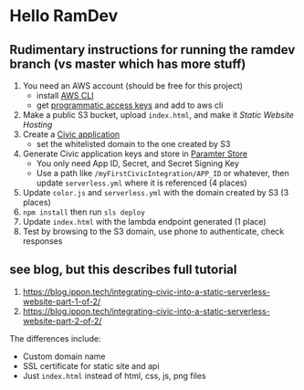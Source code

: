 # Hello RamDev #

## Rudimentary instructions for running the ramdev branch (vs master which has more stuff) ##

1. You need an AWS account (should be free for this project)
    - install [AWS CLI](https://docs.aws.amazon.com/cli/latest/userguide/cli-chap-install.html)
    - get [programmatic access keys](https://console.aws.amazon.com/iam) and add to aws cli
2. Make a public S3 bucket, upload `index.html`, and make it *Static Website Hosting*
3. Create a [Civic application](https://integrate.civic.com)
    - set the whitelisted domain to the one created by S3
4. Generate Civic application keys and store in [Paramter Store](https://console.aws.amazon.com/systems-manager/parameters)
    - You only need App ID, Secret, and Secret Signing Key
    - Use a path like `/myFirstCivicIntegration/APP_ID` or whatever, then update `serverless.yml` where it is referenced (4 places)
5. Update `color.js` and `serverless.yml` with the domain created by S3 (3 places)
6. `npm install` then run `sls deploy`
7. Update `index.html` with the lambda endpoint generated (1 place)
8. Test by browsing to the S3 domain, use phone to authenticate, check responses




## see blog, but this describes full tutorial ##
1. https://blog.ippon.tech/integrating-civic-into-a-static-serverless-website-part-1-of-2/
2. https://blog.ippon.tech/integrating-civic-into-a-static-serverless-website-part-2-of-2/

The differences include:
- Custom domain name
- SSL certificate for static site and api
- Just `index.html` instead of html, css, js, png files
